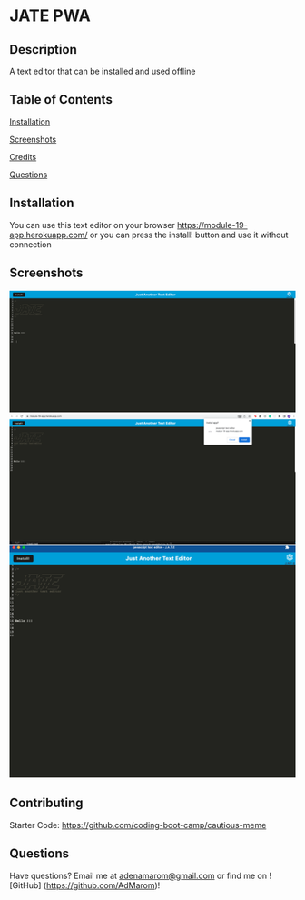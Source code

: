 
# JATE PWA 


## Description 
A text editor that can be installed and used offline

## Table of Contents

 [Installation](#Installation)

    
 [Screenshots](#Screenshots)


    
 [Credits](#Credits)



    
 [Questions](#Questions)


## Installation
You can use this text editor on your browser https://module-19-app.herokuapp.com/ or you can press the install! button and use it without connection

## Screenshots

![](./images/ScreenShot0.png)
![](./images/ScreenShot1.png)
![](./images/ScreenShot2.png)

## Contributing
Starter Code: https://github.com/coding-boot-camp/cautious-meme


## Questions

Have questions? Email me at adenamarom@gmail.com or find me on ![GitHub] (https://github.com/AdMarom)!